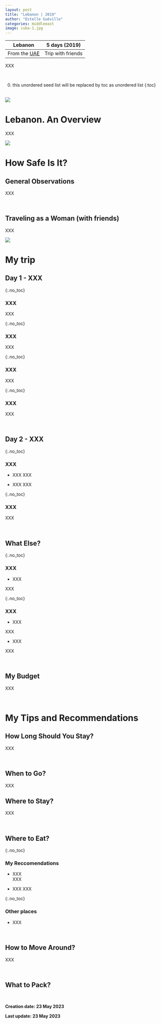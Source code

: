 ```yaml
---
layout: post
title: "Lebanon | 2019"
author: "Estelle Guéville"
categories: middleeast
image: cuba-1.jpg
---
```



| Lebanon | 5 days (2019)
| :--------------------:   | :----------------------:|
| From the [UAE](https://estellegvl.github.io/Around-the-World/uae)       | Trip with friends           |


XXX

<br>

0. this unordered seed list will be replaced by toc as unordered list
{:toc}

<br>

<img src="/assets/img/qatar/nmq/IMG_3028.jpg" style="zoom:100%"/>

<br>

# Lebanon. An Overview
XXX

<img src="/assets/img/qatar/nmq/XXX.jpg" style="zoom:100%"/>

<br>

# How Safe Is It?
## General Observations

XXX

<br>

## Traveling as a Woman (with friends)

XXX

<img src="/assets/img/slovenia/XXX.jpg" style="zoom:100%"/>

<br>

# My trip
## Day 1 - XXX

{:.no_toc}
### XXX
XXX


{:.no_toc}
### XXX
XXX


{:.no_toc}
### XXX
XXX


{:.no_toc}
### XXX
XXX

<br>

## Day 2 - XXX 

{:.no_toc}
### XXX
- XXX
XXX

- XXX
XXX


{:.no_toc}
### XXX
XXX

<br>

## What Else?  

{:.no_toc}
### XXX
- XXX  

XXX


{:.no_toc}
### XXX
- XXX

XXX

- XXX 

XXX


<br>

## My Budget
XXX

<br>

# My Tips and Recommendations
## How Long Should You Stay?
XXX

<br>

## When to Go?
XXX
<br>

## Where to Stay?

XXX

<br>

## Where to Eat?

{:.no_toc}
### My Reccomendations
- XXX  
XXX


- XXX
XXX


{:.no_toc}
### Other places
- XXX


<br>

## How to Move Around?
XXX


<br>

## What to Pack?



<br>

**Creation date: 23 May 2023**

**Last update: 23 May 2023** 